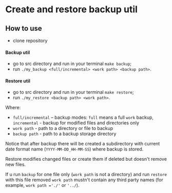 # Create and restore backup util

## How to use

- clone repository 
#### Backup util
- go to src directory and run in your terminal ```make backup```;
- run ```./my_backup <full/incremental> <work path> <backup path>```.
#### Restore util
- go to src directory and run in your terminal ```make restore```;
- run ```./my_restore <backup path> <work path>```.

Where:
- ```full/incremental``` $\text{--}$ backup modes: ```full``` means a full ```work``` backup, ```incremental``` - backup for modified files and directories only
- ```work path``` - path to a directory or file to backup 
- ```backup path``` - path to a backup storage directory

Notice that after backup there will be created a subdirectory with current date format name (```YYYY-MM-DD_HH-MM-SS```) where backup is stored.

Restore modifies changed files or create them if deleted but doesn't remove new files.

If u run ```backup``` for one file only (```work path``` is not a directory) and run 
```restore``` with this file removed ```work path``` mustn't contain any third party names (for example, ```work path ='./'``` or ```'../```).

